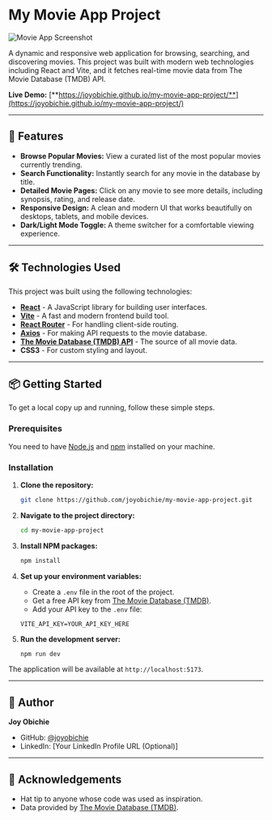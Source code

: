 # My Movie App Project

![Movie App Screenshot](https://github.com/joyobichie/my-movie-app-project/issues/1)

A dynamic and responsive web application for browsing, searching, and discovering movies. This project was built with modern web technologies including React and Vite, and it fetches real-time movie data from The Movie Database (TMDB) API.

**Live Demo:** [**https://joyobichie.github.io/my-movie-app-project/**](https://joyobichie.github.io/my-movie-app-project/)

---

## 🚀 Features

*   **Browse Popular Movies:** View a curated list of the most popular movies currently trending.
*   **Search Functionality:** Instantly search for any movie in the database by title.
*   **Detailed Movie Pages:** Click on any movie to see more details, including synopsis, rating, and release date.
*   **Responsive Design:** A clean and modern UI that works beautifully on desktops, tablets, and mobile devices.
*   **Dark/Light Mode Toggle:** A theme switcher for a comfortable viewing experience.

---

## 🛠️ Technologies Used

This project was built using the following technologies:

*   **[React](https://reactjs.org/)** - A JavaScript library for building user interfaces.
*   **[Vite](https://vitejs.dev/)** - A fast and modern frontend build tool.
*   **[React Router](https://reactrouter.com/)** - For handling client-side routing.
*   **[Axios](https://axios-http.com/)** - For making API requests to the movie database.
*   **[The Movie Database (TMDB) API](https://www.themoviedb.org/documentation/api)** - The source of all movie data.
*   **CSS3** - For custom styling and layout.

---

## 📦 Getting Started

To get a local copy up and running, follow these simple steps.

### Prerequisites

You need to have [Node.js](https://nodejs.org/) and [npm](https://www.npmjs.com/) installed on your machine.

### Installation

1.  **Clone the repository:**
    ```sh
    git clone https://github.com/joyobichie/my-movie-app-project.git
    ```

2.  **Navigate to the project directory:**
    ```sh
    cd my-movie-app-project
    ```

3.  **Install NPM packages:**
    ```sh
    npm install
    ```

4.  **Set up your environment variables:**
    *   Create a `.env` file in the root of the project.
    *   Get a free API key from [The Movie Database (TMDB)](https://www.themoviedb.org/signup).
    *   Add your API key to the `.env` file:
      ```
      VITE_API_KEY=YOUR_API_KEY_HERE
      ```

5.  **Run the development server:**
    ```sh
    npm run dev
    ```

The application will be available at `http://localhost:5173`.

---

## 👤 Author

**Joy Obichie**
*   GitHub: [@joyobichie](https://github.com/joyobichie)
*   LinkedIn: [Your LinkedIn Profile URL (Optional)]

---

## 🙏 Acknowledgements

*   Hat tip to anyone whose code was used as inspiration.
*   Data provided by [The Movie Database (TMDB)](https://www.themoviedb.org/).
